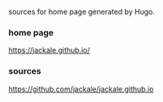 sources for home page generated by Hugo.

### home page
https://jackale.github.io/

### sources
https://github.com/jackale/jackale.github.io
